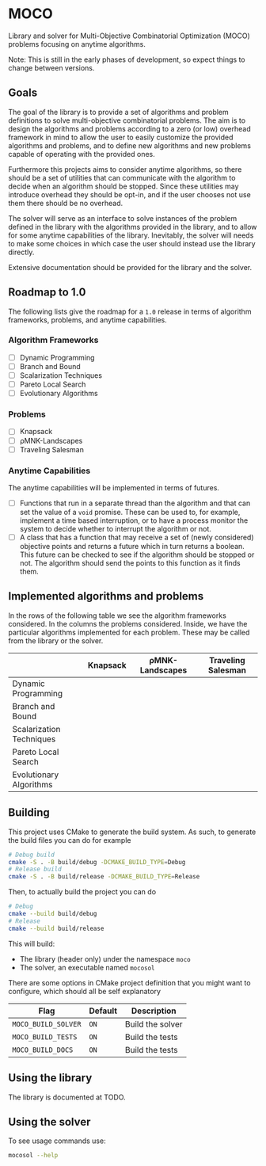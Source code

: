 # MOCO

Library and solver for Multi-Objective Combinatorial Optimization (MOCO)
problems focusing on anytime algorithms.

Note: This is still in the early phases of development, so expect things
to change between versions.

## Goals

The goal of the library is to provide a set of algorithms and problem
definitions to solve multi-objective combinatorial problems. The aim is
to design the algorithms and problems according to a zero (or low)
overhead framework in mind to allow the user to easily customize the
provided algorithms and problems, and to define new algorithms and new
problems capable of operating with the provided ones.

Furthermore this projects aims to consider anytime algorithms, so there
should be a set of utilities that can communicate with the algorithm to
decide when an algorithm should be stopped. Since these utilities may
introduce overhead they should be opt-in, and if the user chooses not
use them there should be no overhead.

The solver will serve as an interface to solve instances of the problem
defined in the library with the algorithms provided in the library, and
to allow for some anytime capabilities of the library. Inevitably, the
solver will needs to make some choices in which case the user should
instead use the library directly.

Extensive documentation should be provided for the library and the
solver.

## Roadmap to 1.0

The following lists give the roadmap for a `1.0` release in terms of
algorithm frameworks, problems, and anytime capabilities.

### Algorithm Frameworks

- [ ] Dynamic Programming
- [ ] Branch and Bound
- [ ] Scalarization Techniques
- [ ] Pareto Local Search
- [ ] Evolutionary Algorithms

### Problems

- [ ] Knapsack
- [ ] ρMNK-Landscapes
- [ ] Traveling Salesman

### Anytime Capabilities

The anytime capabilities will be implemented in terms of futures.

- [ ] Functions that run in a separate thread than the algorithm and
      that can set the value of a `void` promise. These can be used to,
      for example, implement a time based interruption, or to have a
      process monitor the system to decide whether to interrupt the
      algorithm or not.
- [ ] A class that has a function that may receive a set of (newly
      considered) objective points and returns a future which in turn
      returns a boolean. This future can be checked to see if the
      algorithm should be stopped or not. The algorithm should send the
      points to this function as it finds them.

## Implemented algorithms and problems

In the rows of the following table we see the algorithm frameworks
considered. In the columns the problems considered. Inside, we have the
particular algorithms implemented for each problem. These may be called
from the library or the solver.

|                          | Knapsack | ρMNK-Landscapes | Traveling Salesman |
|--------------------------|----------|-----------------|--------------------|
| Dynamic Programming      |          |                 |                    |
| Branch and Bound         |          |                 |                    |
| Scalarization Techniques |          |                 |                    |
| Pareto Local Search      |          |                 |                    |
| Evolutionary Algorithms  |          |                 |                    |

## Building

This project uses CMake to generate the build system. As such, to generate the
build files you can do for example

```sh
# Debug build
cmake -S . -B build/debug -DCMAKE_BUILD_TYPE=Debug
# Release build
cmake -S . -B build/release -DCMAKE_BUILD_TYPE=Release
```

Then, to actually build the project you can do

```sh
# Debug
cmake --build build/debug
# Release
cmake --build build/release
```

This will build:

- The library (header only) under the namespace `moco`
- The solver, an executable named `mocosol`

There are some options in CMake project definition that you might want to
configure, which should all be self explanatory

| Flag                | Default | Description      |
|---------------------|---------|------------------|
| `MOCO_BUILD_SOLVER` | `ON`    | Build the solver |
| `MOCO_BUILD_TESTS`  | `ON`    | Build the tests  |
| `MOCO_BUILD_DOCS`   | `ON`    | Build the tests  |

## Using the library

The library is documented at TODO.

## Using the solver

To see usage commands use:

```sh
mocosol --help
```
